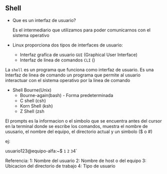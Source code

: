 ## Shell

- Que es un interfaz de usuario?

    Es el intermediario que utilizamos para poder comunicarnos con el sistema operativo

- Linux proporciona dos tipos de interfaces de usuario:
    - Interfaz grafíca de usuario `GUI` (Graphical User Interface)
    - Interfaz de linea de comandos `CLI` ()

La `shell` es un programa que funciona como interfaz de usuario. Es una Interfaz de linea de comando un programa que permite al usuario interactuar con el sistema operativo por la linea de comando

- Shell Bourne(Unix)
    - Bourne-again(bash) - Forma predeterminada
    - C shell (csh)
    - Korn Shell (ksh)
    - Z Shell (zsh

El prompts es la informacion o el simbolo que se encuentra antes del cursor en la terminal donde se escribe los comandos, muestra el nombre de ususario, el nombre del equipo, el directorio actual y un simbolo ($ o #)

ej:


usuario123@equipo-alfa:~$
`1`           `2`     `3`4`

Referencia:
1: Nombre del usuario
2: Nombre de host o del equipo
3: Ubicacion del directorio de trabajo
4: Tipo de usuario


